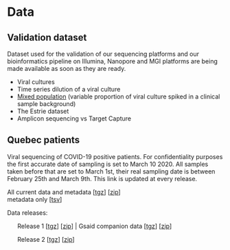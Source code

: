 
# Data

## Validation dataset

Dataset used for the validation of our sequencing platforms and our bioinformatics pipeline on Illumina, Nanopore and MGI platforms are being made available as soon as they are ready.

<ul>
<li>Viral cultures</li>
<li>Time series dilution of a viral culture</li>
<li><a name="Mixed population" href="https://covseq.ca/data/COVID_full_processing/mix_population_spiked_in.tar">Mixed population</a> (variable proportion of viral culture spiked in a clinical sample background)</li>
<li>The Estrie dataset</li>
<li>Amplicon sequencing vs Target Capture
</ul>

## Quebec patients
Viral sequencing of COVID-19 positive patients. For confidentiality purposes the first accurate date of sampling is set to March 10 2020. All samples taken before that are set to March 1st, their real sampling date is between February 25th and March 9th. This link is updated at every release.

All current data and metadata  [<a name="tgz" href="https://covseq.ca/data/all_fasta_and_meta.tgz">tgz</a>]  [<a name="zip" href="https://covseq.ca/data/all_fasta_and_meta.zip">zip</a>]  
metadata only [<a name="meta" href="https://covseq.ca/data/lspq_metadata.tsv">tsv</a>]


Data releases:
<ul>

Release 1 [<a name="freeze1" href="https://covseq.ca/data/releases/quebec_data_release-1.tgz">tgz</a>] [<a name="freeze1" href="https://covseq.ca/data/releases/quebec_data_release-1.zip">zip</a>] | Gsaid companion data [<a name="gsaid_freeze1" href="https://covseq.ca/data/releases/gsaid_release-1_compagnion.tgz">tgz</a>] [<a name="gsaid_freeze1" href="https://covseq.ca/data/releases/gsaid_release-1_compagnion.tgz">zip</a>]

Release 2 [<a name="freeze2" href="https://covseq.ca/data/releases/quebec_data_release-2.tgz">tgz</a>] [<a name="freeze1" href="https://covseq.ca/data/releases/quebec_data_release-2.zip">zip</a>]

</ul>

<!-- ### _Special Cases_
<ul>
  Detected samples with UK variant [tgz]
</ul> -->
